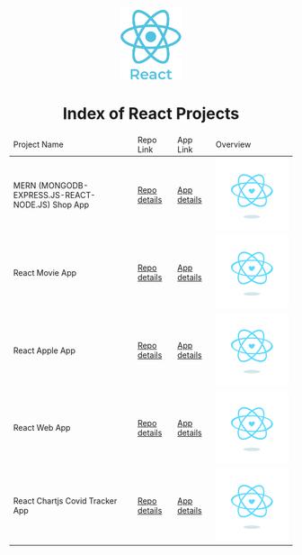 <p align="center"> 
    <img src='./logo_react.png' height=130>
    <h1 align="center">Index of React Projects</h1>
</p>

<table>
    <thead>
        <tr>
            <td>Project Name</td>
            <td>Repo Link</td>
            <td>App Link</td>
            <td>Overview</td>
        </tr>
    </thead>
    <tbody> <tr>
            <td>MERN (MONGODB-EXPRESS.JS-REACT-NODE.JS) Shop App</td>
            <td><a href="https://github.com/FaziletKosure/mern_shop_project" target="_blank">Repo details</a></td>
            <td><a href="https://mern-shop-project.herokuapp.com/" target="_blank">App details</a></td>
            <td><img src="./content_heart-react.gif"alt="react" ></td> 
        </tr>
        <tr>
            <td>React Movie App</td>
            <td><a href="https://github.com/FaziletKosure/React_Movies_App" target="_blank">Repo details</a></td>
            <td><a href="https://react-movies-project.herokuapp.com/" target="_blank">App details</a></td>
            <td><img src="./content_heart-react.gif" alt="react" ></td> 
        </tr>
        <tr>
            <td>React Apple App</td>
            <td><a href="https://github.com/FaziletKosure/React_Apple_App" target="_blank">Repo details</a></td>
            <td><a href="https://react-apple-app.herokuapp.com/" target="_blank">App details</a></td>
            <td><img src="./content_heart-react.gif"alt="react" ></td> 
        </tr>
        <tr>
            <td>React Web App</td>
            <td><a href="https://github.com/FaziletKosure/React_Website_app" target="_blank">Repo details</a></td>
            <td><a href="https://react-website-project.herokuapp.com/" target="_blank">App details</a></td>
            <td><img src="./content_heart-react.gif"alt="react" ></td> 
        </tr>
                <tr>
            <td>React Chartjs Covid Tracker App</td>
            <td><a href="https://github.com/FaziletKosure/react_chartjs_covidTracker_app" target="_blank">Repo details</a></td>
            <td><a href="https://faziletkosure.github.io/react_chartjs_covidTracker_app/" target="_blank">App details</a></td>
            <td><img src="./content_heart-react.gif"alt="react" ></td> 
        </tr>
    </tbody>
</table>
